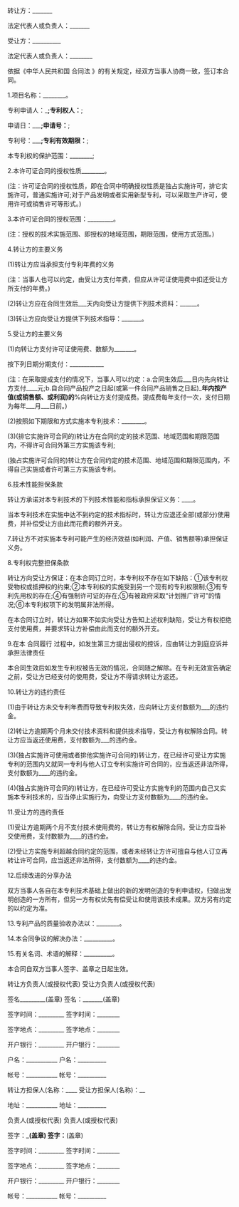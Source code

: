 
 





转让方：_______




法定代表人或负责人：_______




受让方：__________




法定代表人或负责人：________




依据《中华人民共和国
合同法
》的有关规定，经双方当事人协商一致，签订本合同。




1.项目名称：________。




专利申请人：_______;专利权人：______;




申请日：_________;申请号：______;




专利号：_________;专利有效期限：______;




本专利权的保护范围：________;




2.本许可证合同的授权性质________。




(注：许可证合同的授权性质，即在合同中明确授权性质是独占实施许可，排它实施许可，普通实施许可;对于产品发明或者实用新型专利，可以采取生产许可，使用许可或销售许可等形式。)




3.本许可证合同的授权范围：_________。




(注：授权的技术实施范围、即授权的地域范围，期限范围，使用方式范围。)




4.转让方的主要义务




(1)转让方应当承担支付专利年费的义务




(注：当事人也可以约定，由受让方支付年费，但应从许可证使用费中扣还受让方所支付的年费。)




(2)转让方应在合同生效后___天内向受让方提供下列技术资料：______。




(3)转让方应向受让方提供下列技术指导：_______。




5.受让方的主要义务




(1)向转让方支付许可证使用费、数额为_______。




按下列日期分期支付：____________




(注：在采取提成支付的情况下，当事人可以约定：a.合同生效后___日内先向转让方支付____元;b.自合同产品投产之日起(或第一件合同产品销售之日起)_____年内按产值(或销售额、或利润)的____%向转让方支付提成费。提成费每年支付一次，支付日期为每年___月___日前。)




(2)按照如下期限和方式实施本专利技术：________。




(3)(排它实施许可合同的)转让方在合同约定的技术范围、地域范围和期限范围内，不得许可合同外第三方实施该专利;




(独占实施许可合同的)转让方在合同约定的技术范围、地域范围和期限范围内，不得自己实施或者许可第三方实施该专利。




6.技术性能担保条款




转让方承诺对本专利技术的下列技术性能和指标承担保证义务：____。




当本专利技术在实施中达不到约定的技术指标时，转让方应退还全部(或部分)使用费，并补偿受让方由此而花费的额外开支。




7.转让方不对实施本专利可能产生的经济效益(如利润、产值、销售额等)承担保证义务。




8.专利权完整担保条款




转让方向受让方保证：在本合同订立时，本专利权不存在如下缺陷：①该专利权受物权或抵押权的约束;②本专利权的实施受到另一个现有的专利权限制;③有专利先用权的存在;④有强制许可证的存在;⑤有被政府采取“计划推广许可”的情况;⑥本专利权项下的发明属非法所得。




在本合同订立时，转让方如果不如实向受让方告知上述权利缺陷，受让方有权拒绝支付使用费，并要求转让方补偿由此而支付的额外开支。




9.在本
合同履行
过程中，如发生第三方提出侵权的控诉，应由转让方到庭应诉并承担法律责任




本合同生效后如发生专利权被告无效的情况，合同随之解除。在专利无效宣告确定之前，受让方已经支付的使用费，受让方不得请求转让方返还。




10.转让方的违约责任




(1)由于转让方未交专利年费而导致专利权失效，应向转让方支付数额为___的违约金。




(2)转让方逾期两个月未交付技术资料和提供技术指导，受让方有权解除合同。转让方应当返还使用费，支付数额为___的违约金。




(3)(独占实施许可使用或者排他实施许可合同的)转让方，在已经许可受让方实施专利的范围内又就同一专利与他人订立专利实施许可合同的，应当返还非法所得，支付数额为____的违约金。




(4)(独占实施许可合同的)转让方，在已经许可受让方实施专利的范围内自己又实施本专利技术的，应当停止实施行为，向受让方支付数额为____的违约金。




11.受让方的违约责任




(1)受让方逾期两个月不支付技术使用费的，转让方有权解除合同。受让方应当补交使用费，支付数额为____的违约金。




(2)受让方实施专利超越合同约定的范围，或者未经转让方许可擅自与他人订立再转让许可合同，应当返还非法所得，支付数额为____的违约金。




12.后续改进的分享办法




双方当事人各自在本专利技术基础上做出的新的发明创造的专利申请权，归做出发明创造的一方所有，但另一方有权优先有偿受让和使用该技术成果。双方另有约定的以约定为准。




13.专利产品的质量验收办法以：________。




14.本合同争议的解决办法：__________。




15.有关名词、术语的解释：__________。




本合同自双方当事人签字、盖章之日起生效。




转让方负责人(或授权代表)  受让方负责人(或授权代表)




签名_________(盖章)      签名：_______(盖章)




签字时间：_________      签字时间：________




签字地点：_________      签字地点：________




开户银行：_________      开户银行：________




户名：___________        户名：__________




帐号：___________        帐号：__________




转让方担保人(名称：____   受让方担保人(名称)：__




地址：___________        地址：__________




负责人(或授权代表)       负责人(或授权代表)




签字：_______(盖章)      签字：______(盖章)




签字时间：_________      签字时间：________




签字地点：_________      签字地点：________




开户银行：_________      开户银行：________




帐号：___________        帐号：__________

 


 

 
 
 
 
 
  


  
 

  


  


  
 
 
 
 

